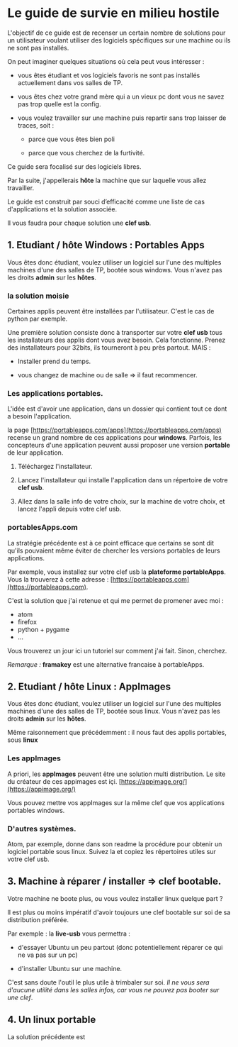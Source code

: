 # Le guide de survie en milieu hostile

L'objectif de ce guide est de recenser un certain nombre de solutions pour un utilisateur voulant utiliser des logiciels spécifiques sur une machine ou ils ne sont pas installés.

On peut imaginer quelques situations où cela peut vous intéresser :

- vous êtes étudiant et vos logiciels favoris ne sont pas installés actuellement dans vos salles de TP.

- vous êtes chez votre grand mère qui a un vieux pc dont vous ne savez pas trop quelle est la config.

- vous voulez travailler sur une machine puis repartir sans trop laisser de traces, soit :

  - parce que vous êtes bien poli

  - parce que vous cherchez de la furtivité.

Ce guide sera focalisé sur des logiciels libres.

Par la suite, j'appellerais **hôte** la machine que sur laquelle vous allez travailler.

Le guide est construit par souci d’efficacité comme une liste de cas d'applications et la solution associée.

Il vous faudra pour chaque solution une **clef usb**.

## 1. Etudiant / hôte Windows : Portables Apps

Vous êtes donc étudiant, voulez utiliser un logiciel sur l'une des multiples machines d'une des salles de TP, bootée sous windows.
Vous n'avez pas les droits **admin** sur les **hôtes**.

### la solution moisie
Certaines applis peuvent être installées par l'utilisateur. C'est le cas de python par exemple.

Une première solution consiste donc à transporter sur votre **clef usb** tous les installateurs des applis dont vous avez besoin. Cela fonctionne. Prenez des installateurs pour 32bits, ils tourneront à peu près partout. MAIS :

- Installer prend du temps.

- vous changez de machine ou de salle => il faut recommencer.

### Les applications portables.
L'idée est d'avoir une application, dans un dossier qui contient tout ce dont a besoin l'application.

la page [https://portableapps.com/apps](https://portableapps.com/apps) recense un grand nombre de ces applications pour **windows**. Parfois, les concepteurs d'une application peuvent aussi proposer une version **portable** de leur application.

1. Téléchargez l'installateur.

2. Lancez l'installateur qui
installe l'application dans un répertoire de votre **clef usb**.

3. Allez dans la salle info de votre choix, sur la machine de votre choix, et lancez l'appli depuis votre clef usb.

### portablesApps.com

La stratégie précédente est à ce point efficace que certains se sont dit qu'ils pouvaient même éviter de chercher les versions portables de leurs applications.

Par exemple, vous installez sur votre clef usb la **plateforme portableApps**. Vous la trouverez à cette adresse : [https://portableapps.com](https://portableapps.com).

C'est la solution que j'ai retenue et qui me permet de promener avec moi :
- atom
- firefox
- python + pygame
- ...

Vous trouverez un jour ici un tutoriel sur comment j'ai fait. Sinon, cherchez.

*Remarque :* **framakey** est une alternative francaise à portableApps.

## 2. Etudiant / hôte Linux : AppImages

Vous êtes donc étudiant, voulez utiliser un logiciel sur l'une des multiples machines d'une des salles de TP, bootée sous linux.
Vous n'avez pas les droits **admin** sur les **hôtes**.

Même raisonnement que précédemment : il nous faut des applis portables, sous **linux**

### Les appImages

A priori, les **appImages** peuvent être une solution multi distribution. Le site du créateur de ces appimages est içi. [https://appimage.org/](https://appimage.org/)

Vous pouvez mettre vos appImages sur la même clef que vos applications portables windows.

### D'autres systèmes.

Atom, par exemple, donne dans son readme la procédure pour obtenir un logiciel portable sous linux.
Suivez la et copiez les répertoires utiles sur votre clef usb.

## 3. Machine à réparer / installer => clef bootable.

Votre machine ne boote plus, ou vous voulez installer linux quelque part ?

Il est plus ou moins impératif d'avoir toujours une clef bootable sur soi de sa distribution préférée.

Par exemple : la **live-usb** vous permettra :

- d'essayer Ubuntu un peu partout (donc potentiellement réparer ce qui ne va pas sur un pc)

- d'installer Ubuntu sur une machine.

C'est sans doute l'outil le plus utile à trimbaler sur soi. *Il ne vous sera d'aucune utilité dans les salles infos, car vous ne pouvez pas booter sur une clef*.


## 4. Un linux portable

La solution précédente est
